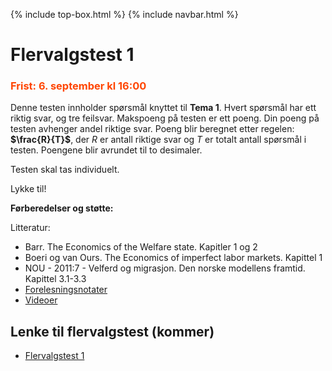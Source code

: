 {% include top-box.html %} <!-- Kode for å inkludere boksen på toppen av siden. Se _config.yml for å gjøre endringer. -->
{% include navbar.html %} <!-- Kode for navigasjonsmeny. Se navbar.html for å gjøre endringer. -->
<!-- Gjør endringer under her -->

# Flervalgstest 1

### <span style="color:OrangeRed;"> Frist: 6. september kl 16:00 </span>

Denne testen innholder spørsmål knyttet til **Tema 1**. Hvert spørsmål har ett riktig svar, og tre feilsvar.
Makspoeng på testen er ett poeng. Din poeng på testen avhenger andel riktige svar. Poeng blir beregnet etter regelen:  **$\frac{R}{T}\$**, der $R$ er antall riktige svar og $T$ er totalt antall spørsmål i testen. Poengene blir avrundet til to desimaler.

Testen skal tas individuelt. 

Lykke til!

**Førberedelser og støtte:**

Litteratur:

- Barr. The Economics of the Welfare state. Kapitler 1 og 2
- Boeri og van Ours. The Economics of imperfect labor markets. Kapittel 1
- NOU - 2011:7 - Velferd og migrasjon. Den norske modellens framtid. Kapittel 3.1-3.3
- [Forelesningsnotater](forelesninger.md#f_t1)
- [Videoer](video.md#v_t1)

 ## Lenke til flervalgstest (kommer)
 * [Flervalgstest 1](https://uit.instructure.com/courses/35391/quizzes/26707)
